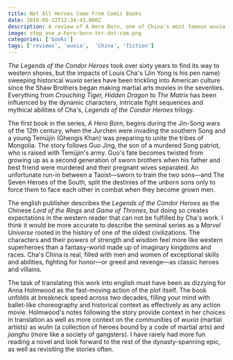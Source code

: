 ```yaml
---
title: Not All Heroes Come From Comic Books
date: 2019-05-22T12:34:43.000Z
description: A review of A Hero Born, one of China's most famous wuxia sagas, in english for the first time.
image: step_one_a-hero-born-tor-dot-com.png
categories: ['books']
tags: ['reviews', 'wuxia',  'China', 'fiction']
---
```

*The Legends of the Condor Heroes* took over sixty years to find its way to western shores, but the impacts of Louis Cha's (Jin Yong is his pen name) sweeping historical *wuxia* series have been trickling into American culture since the Shaw Brothers began making martial arts movies in the seventies. Everything from *Crouching Tiger, Hidden Dragon* to *The Matrix* has been influenced by the dynamic characters, intricate fight sequences and mythical abilities of Cha's, *Legends of the Condor Heroes* trilogy.

The first book in the series, *A Hero Born*, begins during the Jin-Song wars of the 12th century, when the Jurchen were invading the southern Song and a young Temüjin (Ghengis Khan) was preparing to unite the tribes of Mongolia. The story follows Guo Jing, the son of a murdered Song patriot, who is raised with Temüjin's army. Guo's fate becomes twisted from growing up as a second generation of sworn brothers when his father and best friend were murdered and their pregnant wives separated. An unfortunate run-in between a Taoist—sworn to train the two sons—and The Seven Heroes of the South, split the destinies of the unborn sons only to force them to face each other in combat when they become grown men.

The english publisher describes the *Legends of the Condor Heroes* as the Chinese *Lord of the Rings* and *Game of Thrones*, but doing so creates expectations in the western reader that can not be fulfilled by Cha's work. I think it would be more accurate to describe the seminal series as a *Marvel Universe* rooted in the history of one of the oldest civilizations. The characters and their powers of strength and wisdom feel more like western superheroes than a fantasy-world made up of imaginary kingdoms and races. Cha's China is real, filled with men and women of exceptional skills and abilities, fighting for honor—or greed and revenge—as classic heroes and villains.

The task of translating this work into english must have been as dizzying for Anna Holmwood as the fast-moving action of the plot itself. The book unfolds at breakneck speed across two decades, filling your mind with ballet-like choreography and historical context as effectively as any action movie. Holmwood's notes following the story provide context in her choices in translation as well as more context on the communities of *wuxia* (martial artists) as *wulin* (a collection of heroes bound by a code of martial arts) and *jianghu* (more like a society of gangsters). I have rarely had more fun reading a novel and look forward to the rest of the dynasty-spanning epic, as well as revisiting the stories often.